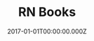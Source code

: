 ---
title: RN Books
metaDescription: RN Books publications
date: 2017-01-01T00:00:00.000Z
permalink: /rn_books/index.html
eleventyNavigation:
  key: RN_Books
  order: 4
---